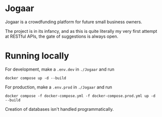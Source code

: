 # Jogaar

Jogaar is a crowdfunding platform for future small business owners.

The project is in its infancy, and as this is quite literally my very first
attempt at RESTful APIs, the gate of suggestions is always open.

# Running locally

For development, make a `.env.dev` in `./Jogaar` and run

```
docker compose up -d --build
```

For production, make a `.env.prod` in `./Jogaar` and run

```
docker compose -f docker-compose.yml -f docker-compose.prod.yml up -d --build
```

Creation of databases isn't handled programmatically.
